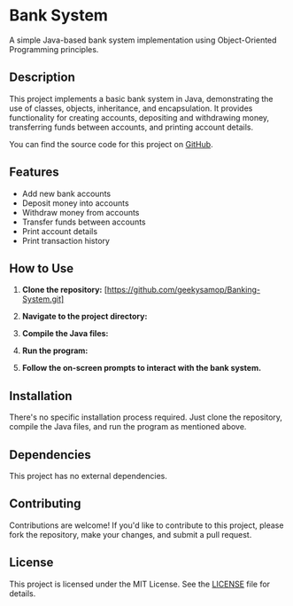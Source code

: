 # Bank System

A simple Java-based bank system implementation using Object-Oriented Programming principles.

## Description

This project implements a basic bank system in Java, demonstrating the use of classes, objects, inheritance, and encapsulation. It provides functionality for creating accounts, depositing and withdrawing money, transferring funds between accounts, and printing account details.

You can find the source code for this project on [GitHub](https://github.com/geekysamop/bank-system).

## Features

- Add new bank accounts
- Deposit money into accounts
- Withdraw money from accounts
- Transfer funds between accounts
- Print account details
- Print transaction history

## How to Use

1. **Clone the repository:** [https://github.com/geekysamop/Banking-System.git]
   

2. **Navigate to the project directory:**


3. **Compile the Java files:**


4. **Run the program:**


5. **Follow the on-screen prompts to interact with the bank system.**

## Installation

There's no specific installation process required. Just clone the repository, compile the Java files, and run the program as mentioned above.

## Dependencies

This project has no external dependencies.

## Contributing

Contributions are welcome! If you'd like to contribute to this project, please fork the repository, make your changes, and submit a pull request.

## License

This project is licensed under the MIT License. See the [LICENSE](LICENSE) file for details.
